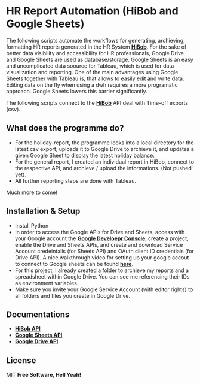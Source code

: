 # HR Report Automation (HiBob and Google Sheets)
The following scripts automate the workflows for generating, archieving, formatting HR reports generated in the HR System **[HiBob](https://www.hibob.com/)**. For the sake of better data visibility and accessibility for HR professionals, Google Drive and Google Sheets are used as database/storage. Google Sheets is an easy and uncomplicated data soource for Tableau, which is used for data visualization and reporting. One of the main advantages using Google Sheets together with Tableau is, that allows to easily edit and write data. Editing data on the fly when using a dwh requires a more programatic approach. Google Sheets lowers this barrier significantly.

The following scripts connect to the **[HiBob](https://www.hibob.com/)** API deal with Time-off exports (csv). 

## What does the programme do?
- For the holiday-report, the programme looks into a local directory for the latest csv export, uploads it to Google Drive to archieve it, and updates a given Google Sheet to display the latest holiday balance.
- For the general report, I created an individual report in HiBob, connect to the respective API, and archieve / upload the informations. (Not pushed yet).
- All further reporting steps are done with Tableau.

Much more to come!

## Installation & Setup
- Install Python
- In order to access the Google APIs for Drive and Sheets, access with your Google account the **[Google Develoepr Console](https://console.cloud.google.com/)**, create a project, enable the Drive and Sheets APIs, and create and download Service Account credeintails (for Sheets API) and OAuth client ID credentials (for Drive API). A nice walkthrough video for setting up your google accout to connect to Google sheets can be found **[here](https://www.youtube.com/watch?v=4ssigWmExak&t=1028s)**. 
- For this project, I already created a folder to archieve my reports and a spreadsheet within Google Drive. You can see me referencing their IDs as environment variables. 
- Make sure you invite your Google Service Account (with editor rights) to all folders and files you create in Google Drive.

## Documentations
- **[HiBob API](https://help.hibob.com/hc/en-us/articles/4557125039505-Getting-started-with-APIs)**
- **[Google Sheets API](https://developers.google.com/sheets/api/reference/rest)**
- **[Google Drive API](https://developers.google.com/drive/api/v3/reference)**


## License

MIT
**Free Software, Hell Yeah!**